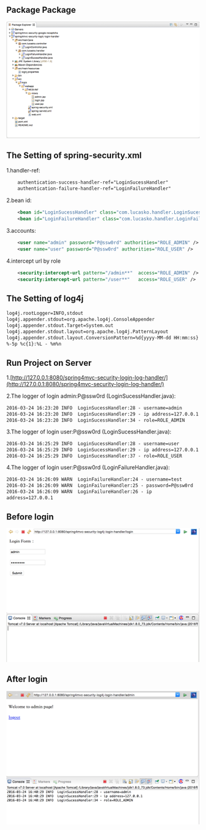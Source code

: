 Package Package
----------------------------
![image](https://github.com/lucas0x6b6f/spring4mvc-security-log4j-login-handler/blob/master/src/main/resources/package-explorer.png)


The Setting of spring-security.xml
----------------------------
1.handler-ref:
```xml
	authentication-success-handler-ref="LoginSucessHandler"
	authentication-failure-handler-ref="LoginFailureHandler"
```
2.bean id:
```xml
	<bean id="LoginSucessHandler" class="com.lucasko.handler.LoginSucessHandler" />
	<bean id="LoginFailureHandler" class="com.lucasko.handler.LoginFailureHandler" />
```	
3.accounts:
```xml
	<user name="admin" password="P@ssw0rd" authorities="ROLE_ADMIN" />
	<user name="user" password="P@ssw0rd" authorities="ROLE_USER" />
```

4.intercept url by role
```XML
	<security:intercept-url pattern="/admin**"  access="ROLE_ADMIN" />
	<security:intercept-url pattern="/user**"	access="ROLE_USER" />
```

The Setting of log4j
----------------------------
	log4j.rootLogger=INFO,stdout
	log4j.appender.stdout=org.apache.log4j.ConsoleAppender
	log4j.appender.stdout.Target=System.out
	log4j.appender.stdout.layout=org.apache.log4j.PatternLayout
	log4j.appender.stdout.layout.ConversionPattern=%d{yyyy-MM-dd HH:mm:ss} %-5p %c{1}:%L - %m%n


Run Project on Server
-----------------------------
1.[http://127.0.0.1:8080/spring4mvc-security-login-log-handler/](http://127.0.0.1:8080/spring4mvc-security-login-log-handler/)

2.The logger of login admin:P@ssw0rd (LoginSucessHandler.java):

	2016-03-24 16:23:20 INFO  LoginSucessHandler:28 - username=admin
	2016-03-24 16:23:20 INFO  LoginSucessHandler:29 - ip address=127.0.0.1
	2016-03-24 16:23:20 INFO  LoginSucessHandler:34 - role=ROLE_ADMIN 

3.The logger of login user:P@ssw0rd (LoginSucessHandler.java):
		
	2016-03-24 16:25:29 INFO  LoginSucessHandler:28 - username=user
	2016-03-24 16:25:29 INFO  LoginSucessHandler:29 - ip address=127.0.0.1
	2016-03-24 16:25:29 INFO  LoginSucessHandler:37 - role=ROLE_USER 
4.The logger of login user:P@ssw0rd (LoginFailureHandler.java):

	2016-03-24 16:26:09 WARN  LoginFailureHandler:24 - username=test
	2016-03-24 16:26:09 WARN  LoginFailureHandler:25 - password=P@ssw0rd
	2016-03-24 16:26:09 WARN  LoginFailureHandler:26 - ip address=127.0.0.1

Before login
-----------------------------
![image](https://github.com/lucas0x6b6f/spring4mvc-security-log4j-login-handler/blob/master/src/main/resources/before-login.png)






After login
-----------------------------
![image](https://github.com/lucas0x6b6f/spring4mvc-security-log4j-login-handler/blob/master/src/main/resources/after-login.png)


